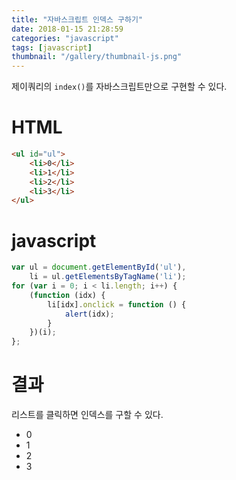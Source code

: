 ```yaml
---
title: "자바스크립트 인덱스 구하기"
date: 2018-01-15 21:28:59
categories: "javascript"
tags: [javascript]
thumbnail: "/gallery/thumbnail-js.png"
---
```


제이쿼리의 `index()`를 자바스크립트만으로 구현할 수 있다.

<!-- more -->

# HTML
```html
<ul id="ul">
    <li>0</li>
    <li>1</li>
    <li>2</li>
    <li>3</li>
</ul>
```

# javascript
```javascript
var ul = document.getElementById('ul'),
    li = ul.getElementsByTagName('li');
for (var i = 0; i < li.length; i++) {
    (function (idx) {
        li[idx].onclick = function () {
            alert(idx);
        }
    })(i);
};
```

# 결과
리스트를 클릭하면 인덱스를 구할 수 있다.

<ul id="ul">
    <li>0</li>
    <li>1</li>
    <li>2</li>
    <li>3</li>
</ul>
<script>
var ul = document.getElementById('ul'),
    li = ul.getElementsByTagName('li');
for (var i = 0; i < li.length; i++) {
    (function (idx) {
        li[idx].onclick = function () {
            alert(idx);
        }
    })(i);
};
</script>
